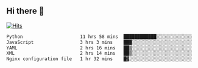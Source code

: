 ## Hi there 👋

<!--
**alihaqberdi/alihaqberdi** is a ✨ _special_ ✨ repository because its `README.md` (this file) appears on your GitHub profile.

Here are some ideas to get you started:

- 🔭 I’m currently working on ...
- 🌱 I’m currently learning ...
- 👯 I’m looking to collaborate on ...
- 🤔 I’m looking for help with ...
- 💬 Ask me about ...
- 📫 How to reach me: ...
- 😄 Pronouns: ...
- ⚡ Fun fact: ...
-->

[![Hits](https://hits.sh/github.com/alihaqberdi.svg)](https://hits.sh/github.com/alihaqberdi/)

<!--START_SECTION:waka-->

```txt
Python                     11 hrs 58 mins  ████████████░░░░░░░░░░░░░   47.44 %
JavaScript                 3 hrs 3 mins    ███░░░░░░░░░░░░░░░░░░░░░░   12.15 %
YAML                       2 hrs 16 mins   ██▒░░░░░░░░░░░░░░░░░░░░░░   09.03 %
XML                        2 hrs 14 mins   ██▒░░░░░░░░░░░░░░░░░░░░░░   08.90 %
Nginx configuration file   1 hr 32 mins    █▓░░░░░░░░░░░░░░░░░░░░░░░   06.11 %
```

<!--END_SECTION:waka-->
